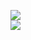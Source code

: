 [![](https://img.shields.io/badge/Made%20With-Github%20Spray-lightgrey.svg?style=for-the-badge&logo=github)](https://github.com/Annihil/github-spray#986)  
[![](https://i.imgur.com/2DrTn0Z.gif)](https://github.com/Annihil/github-spray)